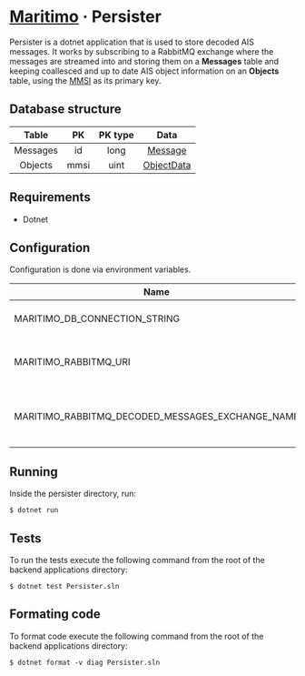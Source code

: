 # [Maritimo](https://maritimo.digital/) &middot; Persister

Persister is a dotnet application that is used to store decoded AIS messages. It works by subscribing to a RabbitMQ exchange where the messages are streamed into and storing them on a **Messages** table and keeping coallesced and up to date AIS object information on an **Objects** table, using the [MMSI](https://en.wikipedia.org/wiki/Maritime_Mobile_Service_Identity) as its primary key.

## Database structure

|  Table   |  PK  | PK type |                    Data                     |
| :------: | :--: | :-----: | :-----------------------------------------: |
| Messages |  id  |  long   |    [Message](../Database.Lib/Message.cs)    |
| Objects  | mmsi |  uint   | [ObjectData](../Database.Lib/ObjectData.cs) |

## Requirements

- Dotnet

## Configuration

Configuration is done via environment variables.

| Name                                             | Description                               |
| ------------------------------------------------ | ----------------------------------------- |
| MARITIMO_DB_CONNECTION_STRING                    | Database connection string                |
| MARITIMO_RABBITMQ_URI                            | URI for the RabbitMQ broker instance      |
| MARITIMO_RABBITMQ_DECODED_MESSAGES_EXCHANGE_NAME | Broker exchange name for decoded messages |

## Running

Inside the persister directory, run:

    $ dotnet run

## Tests

To run the tests execute the following command from the root of the backend applications directory:

    $ dotnet test Persister.sln

## Formating code

To format code execute the following command from the root of the backend applications directory:

    $ dotnet format -v diag Persister.sln
